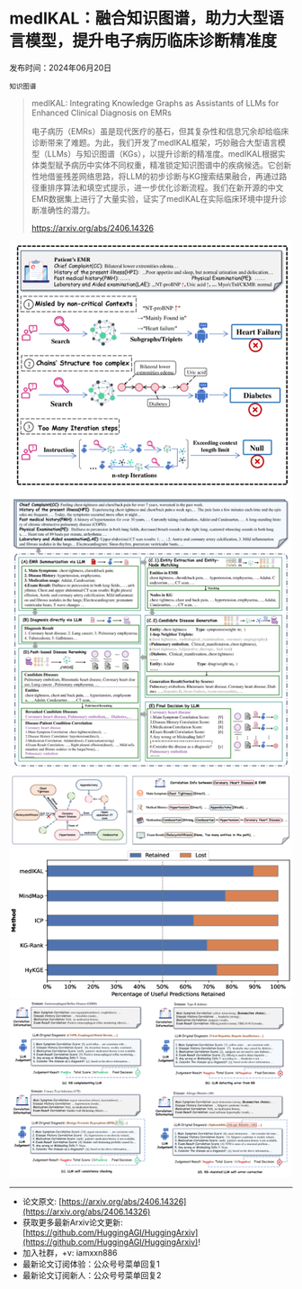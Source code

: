 # medIKAL：融合知识图谱，助力大型语言模型，提升电子病历临床诊断精准度
发布时间：2024年06月20日

`知识图谱`
> medIKAL: Integrating Knowledge Graphs as Assistants of LLMs for Enhanced Clinical Diagnosis on EMRs
>
> 电子病历（EMRs）虽是现代医疗的基石，但其复杂性和信息冗余却给临床诊断带来了难题。为此，我们开发了medIKAL框架，巧妙融合大型语言模型（LLMs）与知识图谱（KGs），以提升诊断的精准度。medIKAL根据实体类型赋予病历中实体不同权重，精准锁定知识图谱中的疾病候选。它创新性地借鉴残差网络思路，将LLM的初步诊断与KG搜索结果融合，再通过路径重排序算法和填空式提示，进一步优化诊断流程。我们在新开源的中文EMR数据集上进行了大量实验，证实了medIKAL在实际临床环境中提升诊断准确性的潜力。
>
> https://arxiv.org/abs/2406.14326

![](https://raw.githubusercontent.com/HuggingAGI/HuggingArxiv/main/paper_images/2406.14326/x1.png)
![](https://raw.githubusercontent.com/HuggingAGI/HuggingArxiv/main/paper_images/2406.14326/x2.png)
![](https://raw.githubusercontent.com/HuggingAGI/HuggingArxiv/main/paper_images/2406.14326/x3.png)
![](https://raw.githubusercontent.com/HuggingAGI/HuggingArxiv/main/paper_images/2406.14326/x4.png)
![](https://raw.githubusercontent.com/HuggingAGI/HuggingArxiv/main/paper_images/2406.14326/x5.png)

<hr />

- 论文原文: [https://arxiv.org/abs/2406.14326](https://arxiv.org/abs/2406.14326)
- 获取更多最新Arxiv论文更新: [https://github.com/HuggingAGI/HuggingArxiv](https://github.com/HuggingAGI/HuggingArxiv)!
- 加入社群，+v: iamxxn886
- 最新论文订阅体验：公众号号菜单回复1
- 最新论文订阅新人：公众号号菜单回复2